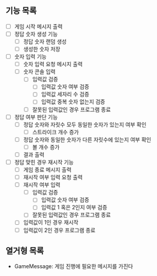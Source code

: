 ## 기능 목록

- [ ] 게임 시작 메시지 출력
- [ ] 정답 숫자 생성 기능
    - [ ] 정답 숫자 랜덤 생성
    - [ ] 생성한 숫자 저장
- [ ] 숫자 입력 기능
    - [ ] 숫자 입력 요청 메시지 출력
    - [ ] 숫자 콘솔 입력
        - [ ] 입력값 검증
            - [ ] 입력값 숫자 여부 검증
            - [ ] 입력값 세자리 수 검증
            - [ ] 입력값 중복 숫자 없는지 검증
        - [ ] 잘못된 입력값인 경우 프로그램 종료
- [ ] 정답 여부 판단 기능
    - [ ] 정답 숫자와 자릿수 모두 동일한 숫자가 있는지 여부 확인
        - [ ] 스트라이크 개수 증가
    - [ ] 정답 숫자와 동일한 숫자가 다른 자릿수에 있는지 여부 확인
        - [ ] 볼 개수 증가
    - [ ] 결과 출력
- [ ] 정답 맞힌 경우 재시작 기능
    - [ ] 게임 종료 메시지 출력
    - [ ] 재시작 여부 입력 요청 출력
    - [ ] 재시작 여부 입력
        - [ ] 입력값 검증
            - [ ] 입력값 숫자 여부 검증
            - [ ] 입력값 1 혹은 2인지 여부 검증
        - [ ] 잘못된 입력값인 경우 프로그램 종료
    - [ ] 입력값이 1인 경우 재시작
    - [ ] 입력값이 2인 경우 프로그램 종료

## 열거형 목록

- GameMessage: 게임 진행에 필요한 메시지를 가진다
